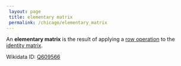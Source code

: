 ```yaml
---
 layout: page
 title: elementary matrix
 permalink: /chicago/elementary_matrix
---
```

An **elementary matrix** is the result of applying a [row operation](https://mathgloss.github.io/MathGloss/chicago/row_operations) to the [identity matrix](https://mathgloss.github.io/MathGloss/chicago/identity_matrix).

Wikidata ID: [Q609566](https://www.wikidata.org/wiki/Q609566)